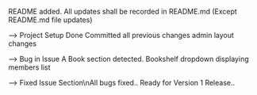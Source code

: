 README added. All updates shall be recorded in README.md (Except README.md file updates)

-->
Project Setup Done
Committed all previous changes
admin layout changes

-->
Bug in Issue A Book section detected.
	Bookshelf dropdown displaying members list
	
-->
	Fixed Issue Section\nAll bugs fixed.. Ready for Version 1 Release..
